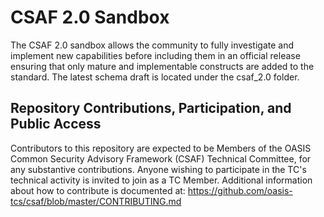 # CSAF 2.0 Sandbox
The CSAF 2.0 sandbox allows the community to fully investigate and implement new capabilities before including them in an official release ensuring that only mature and implementable constructs are added to the standard. The latest schema draft is located under the csaf_2.0 folder.

## Repository Contributions, Participation, and Public Access
Contributors to this repository are expected to be Members of the OASIS Common Security Advisory Framework (CSAF) Technical Committee, for any substantive contributions. Anyone wishing to participate in the TC's technical activity is invited to join as a TC Member. Additional information about how to contribute is documented at:
https://github.com/oasis-tcs/csaf/blob/master/CONTRIBUTING.md

